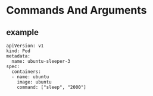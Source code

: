 # Commands And Arguments

## example

```
apiVersion: v1 
kind: Pod 
metadata:
  name: ubuntu-sleeper-3 
spec:
  containers:
  - name: ubuntu
    image: ubuntu
    command: ["sleep", "2000"]
```
